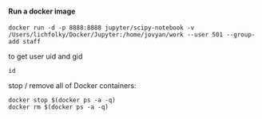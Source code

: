 #### Run a docker image
```
docker run -d -p 8888:8888 jupyter/scipy-notebook -v /Users/lichfolky/Docker/Jupyter:/home/jovyan/work --user 501 --group-add staff
```

to get user uid and gid
```
id
```

stop / remove all of Docker containers:

```
docker stop $(docker ps -a -q)
docker rm $(docker ps -a -q)
```
